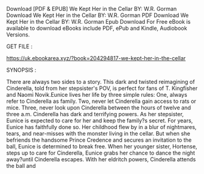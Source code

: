 Download [PDF & EPUB] We Kept Her in the Cellar BY: W.R. Gorman Download We Kept Her in the Cellar BY: W.R. Gorman PDF Download We Kept Her in the Cellar BY: W.R. Gorman Epub Download For Free eBook is available to download eBooks include PDF, ePub and Kindle, Audiobook Versions.

GET FILE :

https://uk.ebookarea.xyz/?book=204294817-we-kept-her-in-the-cellar

SYNOPSIS : 

There are always two sides to a story. This dark and twisted reimagining of Cinderella, told from her stepsister's POV, is perfect for fans of T. Kingfisher and Naomi Novik.Eunice lives her life by three simple rules: One, always refer to Cinderella as family. Two, never let Cinderella gain access to rats or mice. Three, never look upon Cinderella between the hours of twelve and three a.m. Cinderella has dark and terrifying powers. As her stepsister, Eunice is expected to care for her and keep the family?s secret. For years, Eunice has faithfully done so. Her childhood flew by in a blur of nightmares, tears, and near-misses with the monster living in the cellar. But when she befriends the handsome Prince Credence and secures an invitation to the ball, Eunice is determined to break free. When her younger sister, Hortense, steps up to care for Cinderella, Eunice grabs her chance to dance the night away?until Cinderella escapes. With her eldritch powers, Cinderella attends the ball and 
